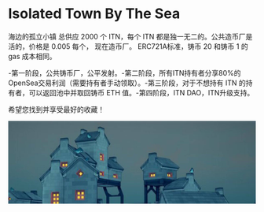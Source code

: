 # Isolated Town By The Sea

海边的孤立小镇
总供应 2000 个 ITN，每个 ITN 都是独一无二的。公共造币厂是活的，价格是 0.005 每个， 现在造币厂。 ERC721A标准，铸币 20 和铸币 1 的 gas 成本相同。

-第一阶段，公共铸币厂，公平发射。-第二阶段，所有ITN持有者分享80%的OpenSea交易利润（需要持有者手动领取）。-第三阶段，对于不想持有 ITN 的持有者，可以返回池中并取回铸币 ETH 值。-第四阶段，ITN DAO，ITN升级支持。

希望您找到并享受最好的收藏！

![nft](1500x500.jpg)

